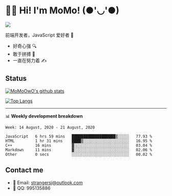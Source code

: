 # 👨‍🎓 Hi! I'm MoMo! (●'◡'●)

[![](https://img.shields.io/badge/-@MoMoOwO-%23181717?style=flat-square&logo=github)](https://github.com/MoMoOwO)

前端开发者，JavaScript 爱好者 💖
- 好奇心强 🔍
- 敢于拼搏 💪
- 一直在努力着 ✍

## Status

[![MoMoOwO's github stats](https://github-readme-stats.vercel.app/api?username=MoMoOwO&show_icons=true&theme=tokyonight)](https://github.com/MoMoOwO)

[![Top Langs](https://github-readme-stats.vercel.app/api/top-langs/?username=MoMoOwO&layout=compact&theme=tokyonight)](https://github.com/MoMoOwO)

---

📊 **Weekly development breakdown**

<!--START_SECTION:waka-->
```text
Week: 14 August, 2020 - 21 August, 2020

JavaScript   6 hrs 59 mins   ███████████████████▒░░░░░   77.93 % 
HTML         1 hr 31 mins    ████▒░░░░░░░░░░░░░░░░░░░░   16.95 % 
C++          16 mins         ▓░░░░░░░░░░░░░░░░░░░░░░░░   03.04 % 
Markdown     11 mins         ▓░░░░░░░░░░░░░░░░░░░░░░░░   02.06 % 
Other        0 secs          ░░░░░░░░░░░░░░░░░░░░░░░░░   00.02 % 
```
<!--END_SECTION:waka-->

## Contact me

- 📧 Email: strangersj@outlook.com
- 🐧 QQ: 995135886
